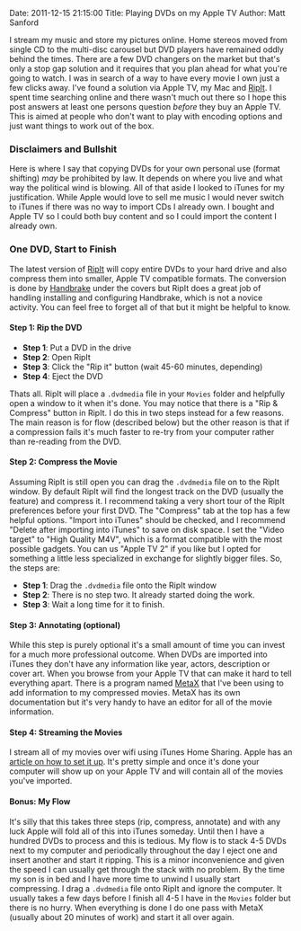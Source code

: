 Date: 2011-12-15 21:15:00
Title: Playing DVDs on my Apple TV
Author: Matt Sanford

I stream my music and store my pictures online. Home stereos moved from single CD to the multi-disc carousel but DVD players have remained oddly 
behind the times. There are a few DVD changers on the market but that's only a stop gap solution and it requires that you plan ahead for what you're
going to watch. I was in search of a way to have every movie I own just a few clicks away. I've found a solution via Apple TV, my Mac
and [RipIt](http://thelittleappfactory.com/ripit/). I spent time searching online and there wasn't much out there so I hope this post answers at
least one persons question *before* they buy an Apple TV. This is aimed at people who don't want to play with encoding options and just want things
to work out of the box.

### Disclaimers and Bullshit

Here is where I say that copying DVDs for your own personal use (format shifting) *may* be prohibited by law. It depends on where you live and 
what way the political wind is blowing. All of that aside I looked to iTunes for my justification. While Apple would love to sell me music I
would never switch to iTunes if there was no way to import CDs I already own. I bought and Apple TV so I could both buy content and so I could
import the content I already own.

### One DVD, Start to Finish

The latest version of [RipIt](http://thelittleappfactory.com/ripit/) will copy entire DVDs to your hard drive and also compress them into smaller,
Apple TV compatible formats. The conversion is done by [Handbrake](http://handbrake.fr/) under the covers but RipIt does a great job of handling 
installing and configuring Handbrake, which is not a novice activity. You can feel free to forget all of that but it might be helpful to know.

#### Step 1: Rip the DVD

 * **Step 1**: Put a DVD in the drive
 * **Step 2**: Open RipIt
 * **Step 3**: Click the "Rip it" button (wait 45-60 minutes, depending)
 * **Step 4**: Eject the DVD

Thats all. RipIt will place a `.dvdmedia` file in your `Movies` folder and helpfully open a window to it when it's done. You may notice that there
is a "Rip & Compress" button in RipIt. I do this in two steps instead for a few reasons. The main reason is for flow (described below) but the 
other reason is that if a compression fails it's much faster to re-try from your computer rather than re-reading from the DVD.

#### Step 2: Compress the Movie

Assuming RipIt is still open you can drag the `.dvdmedia` file on to the RipIt window. By default RipIt will find the longest track on the DVD (usually
the feature) and compress it. I recommend taking a very short tour of the RipIt preferences before your first DVD. The "Compress" tab at the top
has a few helpful options. "Import into iTunes" should be checked, and I recommend "Delete after importing into iTunes" to save on disk space. I set
the "Video target" to "High Quality M4V", which is a format compatible with the most possible gadgets. You can us "Apple TV 2" if you like but I opted
for something a little less specialized in exchange for slightly bigger files. So, the steps are:

 * **Step 1**: Drag the `.dvdmedia` file onto the RipIt window
 * **Step 2**: There is no step two. It already started doing the work.
 * **Step 3**: Wait a long time for it to finish.

#### Step 3: Annotating (optional)

While this step is purely optional it's a small amount of time you can invest for a much more professional outcome. When DVDs are imported into 
iTunes they don't have any information like year, actors, description or cover art. When you browse from your Apple TV that can make it hard to
tell everything apart. There is a program named [MetaX](http://www.kerstetter.net/index.php/projects/software/metax) that I've been using to add
information to my compressed movies. MetaX has its own documentation but it's very handy to have an editor for all of the movie information.

#### Step 4: Streaming the Movies

I stream all of my movies over wifi using iTunes Home Sharing. Apple has an [article on how to set it up](http://support.apple.com/kb/ht4352). It's
pretty simple and once it's done your computer will show up on your Apple TV and will contain all of the movies you've imported.

#### Bonus: My Flow

It's silly that this takes three steps (rip, compress, annotate) and with any luck Apple will fold all of this into iTunes someday. Until then I
have a hundred DVDs to process and this is tedious. My flow is to stack 4-5 DVDs next to my computer and periodically throughout the day I eject one
and insert another and start it ripping. This is a minor inconvenience and given the speed I can usually get through the stack with no problem. By
the time my son is in bed and I have more time to unwind I usually start compressing. I drag a `.dvdmedia` file onto RipIt and ignore the computer. It
usually takes a few days before I finish all 4-5 I have in the `Movies` folder but there is no hurry. When everything is done I do one pass with MetaX
(usually about 20 minutes of work) and start it all over again.

